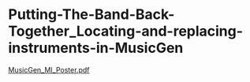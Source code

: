 # Putting-The-Band-Back-Together_Locating-and-replacing-instruments-in-MusicGen

[MusicGen_MI_Poster.pdf](https://github.com/VlegelsJamie/Putting-The-Band-Back-Together_Locating-and-replacing-instruments-in-MusicGen/files/12840529/MusicGen_MI_Poster.pdf)
